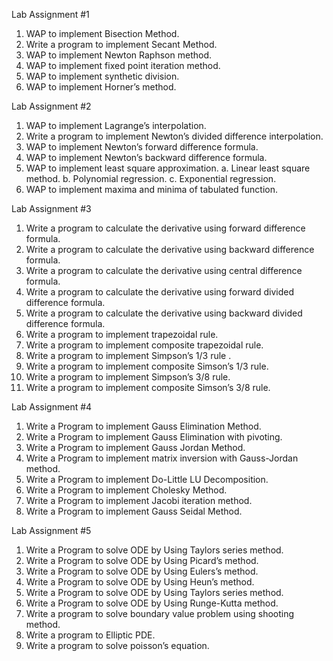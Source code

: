 Lab Assignment #1
1.	WAP to implement Bisection Method.
2.	Write a program to implement Secant Method.
3.	WAP to implement Newton Raphson method.
4.	WAP to implement fixed point iteration method.
5.	WAP to implement synthetic division.
6.	WAP to implement Horner’s method.



Lab Assignment #2
1.	WAP to implement Lagrange’s interpolation.
2.	Write a program to implement Newton’s divided difference interpolation.
3.	WAP to implement Newton’s forward difference formula.
4.	WAP to implement Newton’s backward difference formula.
5.	WAP to implement least square approximation.
    a.	Linear least square method.
    b.	Polynomial regression.
    c.	Exponential regression.
6.	WAP to implement maxima and minima of tabulated function.



Lab Assignment #3
1.	Write a program to calculate the derivative using forward difference formula.
2.	Write a program to calculate the derivative using backward difference formula.
3.	Write a program to calculate the derivative using central difference formula.
4.	Write a program to calculate the derivative using forward divided difference formula.
5.	Write a program to calculate the derivative using backward divided difference formula.
6.	Write a program to implement trapezoidal rule.
7.	Write a program to implement composite trapezoidal rule.
8.	Write a program to implement Simpson’s 1/3 rule .
9.	Write a program to implement composite Simson’s 1/3 rule.
10.	Write a program to implement Simpson’s 3/8 rule.
11.	Write a program to implement composite Simson’s 3/8 rule.



Lab Assignment #4
1.	Write a Program to implement Gauss Elimination Method.
2.	Write a Program to implement Gauss Elimination with pivoting.
3.	Write a Program to implement Gauss Jordan Method.
4.	Write a Program to implement matrix inversion with Gauss-Jordan method.
5.	Write a Program to implement Do-Little LU Decomposition.
6.	Write a Program to implement Cholesky Method.
7.	Write a Program to implement Jacobi iteration method.
8.	Write a Program to implement Gauss Seidal Method.


Lab Assignment #5
1.	Write a Program to solve ODE by Using Taylors series method.
2.	Write a Program to solve ODE by Using Picard’s method.
3.	Write a Program to solve ODE by Using Eulers’s method.
4.	Write a Program to solve ODE by Using Heun’s method.
5.	Write a Program to solve ODE by Using Taylors series method.
6.	Write a Program to solve ODE by Using Runge-Kutta method.
7.	Write a program to solve boundary value problem using shooting method.
8.	Write a program to Elliptic PDE.
9.	Write a program to solve poisson’s equation.
